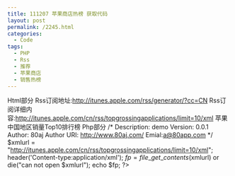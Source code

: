 ```yaml
---
title: 111207 苹果商店热榜 获取代码
layout: post
permalink: /2245.html
categories:
  - Code
tags:
  - PHP
  - Rss
  - 推荐
  - 苹果商店
  - 销售热榜
---
```

Html部分 <meta http-equiv="Content-Type" content="text/html; charset=utf-8" /> <meta name="Generator" content="EditPlus" /> <meta name="Author" content="80aj" /> <meta name="Keywords" content="" /> <meta name="Description" content="" /> <script type="text/javascript" src="http://ajax.googleapis.com/ajax/libs/jquery/1.4.2/jquery.min.js"> </script> <script type="text/javascript" src="http://jquery-xml2json-plugin.googlecode.com/svn/trunk/jquery.xml2json.js"> </script> <script type="text/javascript">// <![CDATA[ $(document).ready(function() {     $.ajax({         url: 'rs.php',         type: 'GET',         dataType: 'xml',         error: function(xml) {             alert('请求出错'+xml);         },         success: function(xml) {             var rss = $.xml2json(xml);             $.each(rss.entry, function(i, entry){             $("#test-rss").append(                 entry.content+' '                 );             });         }     }); }); // ]]> </script> Rss订阅地址:http://itunes.apple.com/rss/generator/?cc=CN Rss订阅详细内容:http://itunes.apple.com/cn/rss/topgrossingapplications/limit=10/xml 苹果中国地区销量Top10排行榜 Php部分 /\* Description: demo Version: 0.0.1 Author: 80aj Author URI: http://www.80aj.com/ Emial:a@80app.com \*/ $xmlurl = "http://itunes.apple.com/cn/rss/topgrossingapplications/limit=10/xml"; header('Content-type:application/xml'); $fp = file\_get\_contents($xmlurl) or die("can not open $xmlurl"); echo $fp; ?>